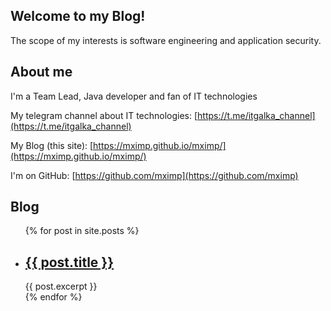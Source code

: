 ## Welcome to my Blog!

The scope of my interests is software engineering and application security.   

## About me

I'm a Team Lead, Java developer and fan of IT technologies

My telegram channel about IT technologies: [https://t.me/itgalka_channel](https://t.me/itgalka_channel)

My Blog (this site): [https://mximp.github.io/mximp/](https://mximp.github.io/mximp/)

I'm on GitHub: [https://github.com/mximp](https://github.com/mximp)

## Blog

<ul>
  {% for post in site.posts %}
    <li>
      <h2><a href="{{ post.url }}">{{ post.title }}</a></h2>
      {{ post.excerpt }}
    </li>
  {% endfor %}
</ul>
